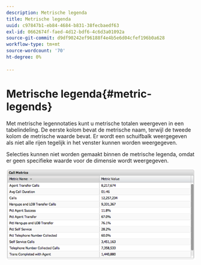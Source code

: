 ```yaml
---
description: Metrische legenda
title: Metrische legenda
uuid: c97847b1-eb84-4684-b831-38fecbaedf63
exl-id: 0662674f-faed-4d12-bdf6-4c6d3a01092a
source-git-commit: d9df90242ef96188f4e4b5e6d04cfef196b0a628
workflow-type: tm+mt
source-wordcount: '70'
ht-degree: 0%

---
```


# Metrische legenda{#metric-legends}

Met metrische legennotaties kunt u metrische totalen weergeven in een tabelindeling. De eerste kolom bevat de metrische naam, terwijl de tweede kolom de metrische waarde bevat. Er wordt een schuifbalk weergegeven als niet alle rijen tegelijk in het venster kunnen worden weergegeven.

Selecties kunnen niet worden gemaakt binnen de metrische legenda, omdat er geen specifieke waarde voor de dimensie wordt weergegeven.

![](assets/metric_legend.png)
